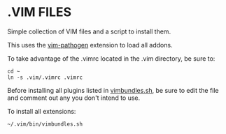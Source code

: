 .VIM FILES
==========

Simple collection of VIM files and a script to install them.

This uses the [vim-pathogen](https://github.com/tpope/vim-pathogen) extension
to load all addons.

To take advantage of the .vimrc located in the .vim directory, be sure to:

    cd ~
    ln -s .vim/.vimrc .vimrc

Before installing all plugins listed in [vimbundles.sh](bin/vimbundles.sh),
be sure to edit the file and comment out any you don't intend to use.

To install all extensions:

    ~/.vim/bin/vimbundles.sh
